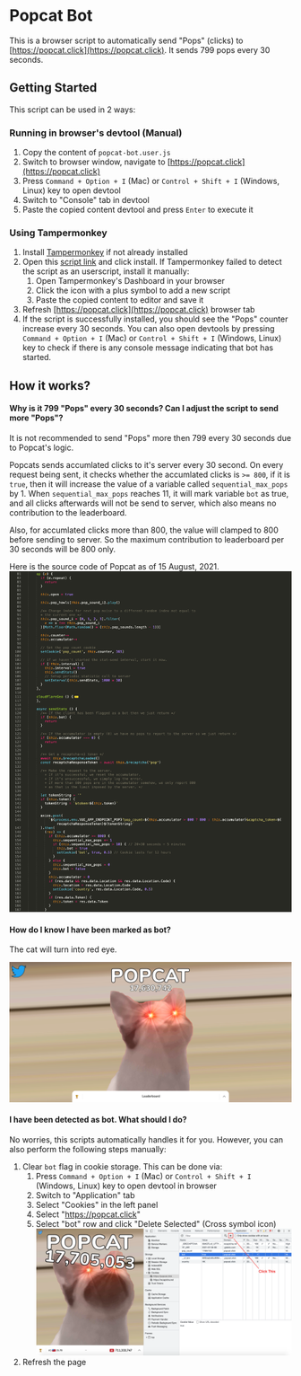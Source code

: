 # Popcat Bot

This is a browser script to automatically send "Pops" (clicks) to [https://popcat.click](https://popcat.click). It sends 799 pops every 30 seconds.

## Getting Started

This script can be used in 2 ways:

### Running in browser's devtool (Manual)
1. Copy the content of `popcat-bot.user.js`
2. Switch to browser window, navigate to [https://popcat.click](https://popcat.click)
3. Press `Command + Option + I` (Mac) or `Control + Shift + I` (Windows, Linux) key to open devtool
4. Switch to "Console" tab in devtool
5. Paste the copied content devtool and press `Enter` to execute it

### Using Tampermonkey
1. Install [Tampermonkey](https://www.tampermonkey.net/) if not already installed
2. Open this [script link](https://raw.githubusercontent.com/icelam/popcat-bot/develop/popcat-bot.user.js) and click install. If Tampermonkey failed to detect the script as an userscript, install it manually:
    1. Open Tampermonkey's Dashboard in your browser
    2. Click the icon with a plus symbol to add a new script
    3. Paste the copied content to editor and save it
3. Refresh [https://popcat.click](https://popcat.click) browser tab
4. If the script is successfully installed, you should see the "Pops" counter increase every 30 seconds. You can also open devtools by pressing `Command + Option + I` (Mac) or `Control + Shift + I` (Windows, Linux) key to check if there is any console message indicating that bot has started.

## How it works?

#### Why is it 799 "Pops" every 30 seconds? Can I adjust the script to send more "Pops"?

It is not recommended to send "Pops" more then 799 every 30 seconds due to Popcat's logic.

Popcats sends accumlated clicks to it's server every 30 second. On every request being sent, it checks whether the accumlated clicks is `>= 800`, if it is `true`, then it will increase the value of a variable called `sequential_max_pops` by 1. When `sequential_max_pops` reaches 11, it will mark variable `bot` as true, and all clicks afterwards will not be send to server, which also means no contribution to the leaderboard.

Also, for accumlated clicks more than 800, the value will clamped to 800 before sending to server. So the maximum contribution to leaderboard per 30 seconds will be 800 only.

Here is the source code of Popcat as of 15 August, 2021.
![Popcat source code](docs/images/bot-logic.png)

#### How do I know I have been marked as bot? 

The cat will turn into red eye.

![Red eye cat](docs/images/detected-as-bot.png)

#### I have been detected as bot. What should I do?

No worries, this scripts automatically handles it for you. However, you can also perform the following steps manually:

1. Clear `bot` flag in cookie storage. This can be done via: 
    1. Press `Command + Option + I` (Mac) or `Control + Shift + I` (Windows, Linux) key to open devtool in browser
    2. Switch to "Application" tab
    3. Select "Cookies" in the left panel
    4. Select "https://popcat.click"
    5. Select "bot" row and click "Delete Selected" (Cross symbol icon)
        ![Clear cookie](docs/images/clear-cookie.png)
2. Refresh the page
